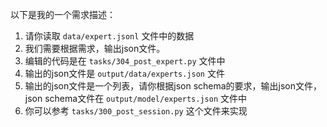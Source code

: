 以下是我的一个需求描述：

1. 请你读取 `data/expert.jsonl` 文件中的数据
2. 我们需要根据需求，输出json文件。
3. 编辑的代码是在 `tasks/304_post_expert.py` 文件中
4. 输出的json文件是 `output/data/experts.json` 文件
5. 输出的json文件是一个列表，请你根据json schema的要求，输出json文件， json schema文件在 `output/model/experts.json` 文件中
6. 你可以参考 `tasks/300_post_session.py` 这个文件来实现
